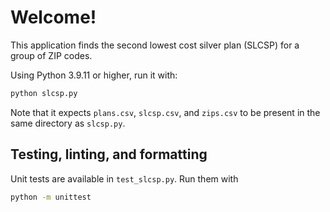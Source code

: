 # Welcome!

This application finds the second lowest cost silver plan (SLCSP) for a group of ZIP codes.

Using Python 3.9.11 or higher, run it with:

```bash
python slcsp.py
```

Note that it expects `plans.csv`, `slcsp.csv`, and `zips.csv` to be present in the same directory as `slcsp.py`.

## Testing, linting, and formatting

Unit tests are available in `test_slcsp.py`. Run them with

```bash
python -m unittest
```
